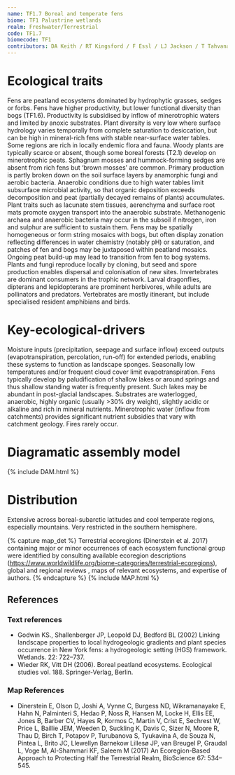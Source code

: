 ```yaml
---
name: TF1.7 Boreal and temperate fens
biome: TF1 Palustrine wetlands
realm: Freshwater/Terrestrial
code: TF1.7
biomecode: TF1
contributors: DA Keith / RT Kingsford / F Essl / LJ Jackson / T Tahvanainen
---
```


# Ecological traits

Fens are peatland ecosystems dominated by hydrophytic grasses, sedges or forbs. Fens have higher productivity, but lower functional diversity than bogs (TF1.6). Productivity is subsidised by inflow of minerotrophic waters and limited by anoxic substrates. Plant diversity is very low where surface hydrology varies temporally from complete saturation to desiccation, but can be high in mineral-rich fens with stable near-surface water tables. Some regions are rich in locally endemic flora and fauna. Woody plants are typically scarce or absent, though some boreal forests (T2.1) develop on minerotrophic peats. Sphagnum mosses and hummock-forming sedges are absent from rich fens but ‘brown mosses’ are common. Primary production is partly broken down on the soil surface layers by anamorphic fungi and aerobic bacteria. Anaerobic conditions due to high water tables limit subsurface microbial activity, so that organic deposition exceeds decomposition and peat (partially decayed remains of plants) accumulates. Plant traits such as lacunate stem tissues, aerenchyma and surface root mats promote oxygen transport into the anaerobic substrate. Methanogenic archaea and anaerobic bacteria may occur in the subsoil if nitrogen, iron and sulphur are sufficient to sustain them. Fens may be spatially homogeneous or form string mosaics with bogs, but often display zonation reflecting differences in water chemistry (notably pH) or saturation, and patches of fen and bogs may be juxtaposed within peatland mosaics. Ongoing peat build-up may lead to transition from fen to bog systems. Plants and fungi reproduce locally by cloning, but seed and spore production enables dispersal and colonisation of new sites. Invertebrates are dominant consumers in the trophic network. Larval dragonflies, dipterans and lepidopterans are prominent herbivores, while adults are pollinators and predators. Vertebrates are mostly itinerant, but include specialised resident amphibians and birds.

# Key-ecological-drivers

Moisture inputs (precipitation, seepage and surface inflow) exceed outputs (evapotranspiration, percolation, run-off) for extended periods, enabling these systems to function as landscape sponges. Seasonally low temperatures and/or frequent cloud cover limit evapotranspiration. Fens typically develop by paludification of shallow lakes or around springs and thus shallow standing water is frequently present. Such lakes may be abundant in post-glacial landscapes. Substrates are waterlogged, anaerobic, highly organic (usually >30% dry weight), slightly acidic or alkaline and rich in mineral nutrients. Minerotrophic water (inflow from catchments) provides significant nutrient subsidies that vary with catchment geology. Fires rarely occur.

# Diagramatic assembly model

{% include DAM.html %}

# Distribution

Extensive across boreal-subarctic latitudes and cool temperate regions, especially mountains. Very restricted in the southern hemisphere.

{% capture map_det %} Terrestrial ecoregions (Dinerstein et al. 2017) containing major or minor occurrences of each ecosystem functional group were identified by consulting available ecoregion descriptions (https://www.worldwildlife.org/biome-categories/terrestrial-ecoregions),  global and regional reviews , maps of relevant ecosystems, and expertise of authors. {% endcapture %}
{% include MAP.html %}

## References

### Text references

* Godwin KS., Shallenberger JP, Leopold DJ, Bedford BL (2002) Linking landscape properties to local hydrogeologic gradients and plant species occurrence in New York fens: a hydrogeologic setting (HGS) framework. Wetlands. 22: 722–737.
* Wieder RK, Vitt DH (2006). Boreal peatland ecosystems. Ecological studies vol. 188. Springer-Verlag, Berlin.

### Map References

* Dinerstein E, Olson D, Joshi A, Vynne C, Burgess ND, Wikramanayake E, Hahn N, Palminteri S, Hedao P, Noss R, Hansen M, Locke H, Ellis EE, Jones B, Barber CV, Hayes R, Kormos C, Martin V, Crist E, Sechrest W, Price L, Baillie JEM, Weeden D, Suckling K, Davis C, Sizer N, Moore R, Thau D, Birch T, Potapov P, Turubanova S, Tyukavina A, de Souza N, Pintea L, Brito JC, Llewellyn Barnekow Lillesø JP, van Breugel P, Graudal L, Voge M, Al-Shammari KF, Saleem M (2017) An Ecoregion-Based Approach to Protecting Half the Terrestrial Realm, BioScience 67: 534–545.
